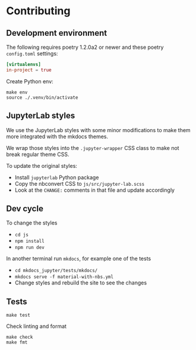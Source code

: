 # Contributing

## Development environment

The following requires poetry 1.2.0a2 or newer and these poetry `config.toml`
settings:

```toml
[virtualenvs]
in-project = true
```

Create Python env:

```shell
make env
source ./.venv/bin/activate
```

## JupyterLab styles

We use the JupyterLab styles with some minor modifications
to make them more integrated with the mkdocs themes.

We wrap those styles into the `.jupyter-wrapper` CSS class
to make not break regular theme CSS.

To update the original styles:

- Install `jupyterlab` Python package
- Copy the nbconvert CSS to `js/src/jupyter-lab.scss`
- Look at the `CHANGE:` comments in that file and update accordingly

## Dev cycle

To change the styles

- `cd js`
- `npm install`
- `npm run dev`

In another terminal run `mkdocs`, for example one of the tests

- `cd mkdocs_jupyter/tests/mkdocs/`
- `mkdocs serve -f material-with-nbs.yml`
- Change styles and rebuild the site to see the changes

## Tests

```shell
make test
```

Check linting and format

```shell
make check
make fmt
```
